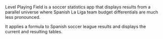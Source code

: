
Level Playing Field is a soccer statistics app that displays results from a parallel universe where Spanish La Liga team budget differentials are much less pronounced. 

It applies a formula to Spanish soccer league results and displays the current and resulting tables.
